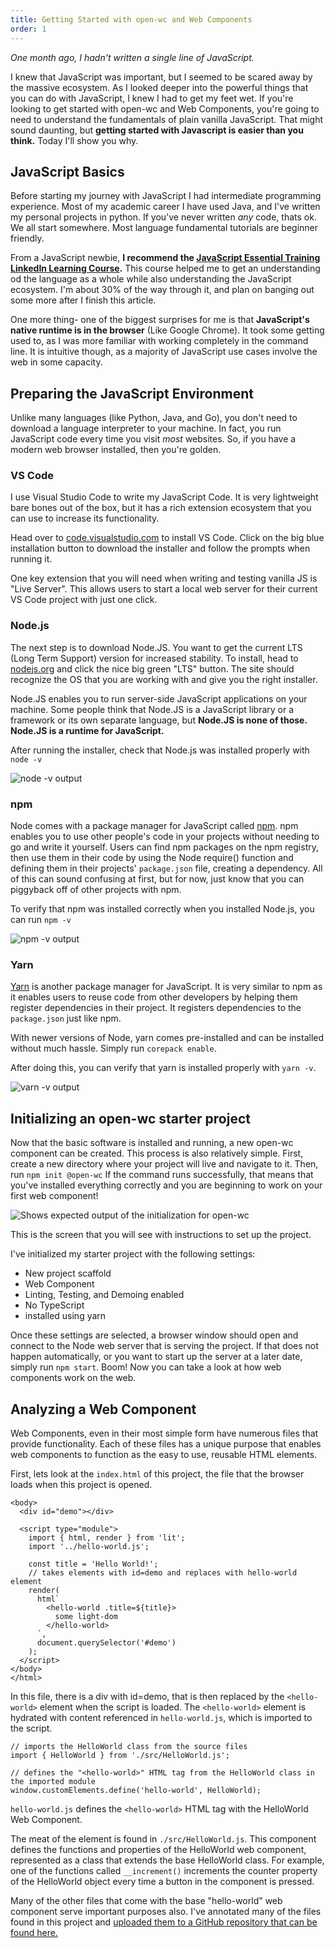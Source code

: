 ```yaml
---
title: Getting Started with open-wc and Web Components
order: 1
---
```


<p><em>One month ago, I hadn't written a single line of JavaScript.</em></p>
<p>I knew that JavaScript was important, but I seemed to be scared away by the massive ecosystem. As I looked deeper into the powerful things that you can do with JavaScript, I knew I had to get my feet wet. If you're looking to get started with open-wc and Web Components, you're going to need to understand the fundamentals of plain vanilla JavaScript. That might sound daunting, but <strong>getting started with Javascript is easier than you think.</strong> Today I'll show you why.</p>
<h2>JavaScript Basics</h2>
<p>Before starting my journey with JavaScript I had intermediate programming experience. Most of my academic career I have used Java, and I've written my personal projects in python. If you've never written <em>any</em> code, thats ok. We all start somewhere. Most language fundamental tutorials are beginner friendly.</p>
<p>From a JavaScript newbie, <strong>I recommend the <a href="https://www.linkedin.com/learning-login/share?account=76811570&amp;forceAccount=false&amp;redirect=https%3A%2F%2Fwww.linkedin.com%2Flearning%2Fjavascript-essential-training%3Ftrk%3Dshare_ent_url%26shareId%3DtagQlFJZTBmp1uXvG335Dw%253D%253D">JavaScript Essential Training LinkedIn Learning Course</a>.</strong> This course helped me to get an understanding od the language as a whole while also understanding the JavaScript ecosystem. I'm about 30% of the way through it, and plan on banging out some more after I finish this article.</p>
<p>One more thing- one of the biggest surprises for me is that <strong>JavaScript's native runtime is in the browser</strong> (Like Google Chrome). It took some getting used to, as I was more familiar with working completely in the command line. It is intuitive though, as a majority of JavaScript use cases involve the web in some capacity.</p>
<h2>Preparing the JavaScript Environment</h2>
<p>Unlike many languages (like Python, Java, and Go), you don't need to download a language interpreter to your machine. In fact, you run JavaScript code every time you visit <em>most</em> websites. So, if you have a modern web browser installed, then you're golden.</p>
<h3>VS Code</h3>
<p>I use Visual Studio Code to write my JavaScript Code. It is very lightweight bare bones out of the box, but it has a rich extension ecosystem that you can use to increase its functionality.</p>
<p>Head over to <a href="https://code.visualstudio.com/">code.visualstudio.com</a> to install VS Code. Click on the big blue installation button to download the installer and follow the prompts when running it.</p>
<p>One key extension that you will need when writing and testing vanilla JS is &quot;Live Server&quot;. This allows users to start a local web server for their current VS Code project with just one click.</p>
<h3>Node.js</h3>
<p>The next step is to download Node.JS. You want to get the current LTS (Long Term Support) version for increased stability. To install, head to <a href="https://nodejs.org/">nodejs.org</a> and click the nice big green &quot;LTS&quot; button. The site should recognize the OS that you are working with and give you the right installer.</p>
<p>Node.JS enables you to run server-side JavaScript applications on your machine. Some people think that Node.JS is a JavaScript library or a framework or its own separate language, but <strong>Node.JS is none of those. Node.JS is a runtime for JavaScript.</strong></p>
<p>After running the installer, check that Node.js was installed properly with <code>node -v</code></p>
<p><img src="https://dev-to-uploads.s3.amazonaws.com/uploads/articles/njdfut6p7hnara15c1is.png" alt="node -v output"></p>
<h3>npm</h3>
<p>Node comes with a package manager for JavaScript called <a href="https://npmjs.com/">npm</a>. npm enables you to use other people's code in your projects without needing to go and write it yourself. Users can find npm packages on the npm registry, then use them in their code by using the Node require() function and defining them in their projects' <code>package.json</code> file, creating a dependency. All of this can sound confusing at first, but for now, just know that you can piggyback off of other projects with npm.</p>
<p>To verify that npm was installed correctly when you installed Node.js, you can run <code>npm -v</code></p>
<p><img src="https://dev-to-uploads.s3.amazonaws.com/uploads/articles/4vxheujhvs0mzp23ec19.png" alt="npm -v output"></p>
<h3>Yarn</h3>
<p><a href="https://yarnpkg.com">Yarn</a> is another package manager for JavaScript. It is very similar to npm as it enables users to reuse code from other developers by helping them register dependencies in their project. It registers dependencies to the <code>package.json</code> just like npm.</p>
<p>With newer versions of Node, yarn comes pre-installed and can be installed without much hassle. Simply run <code>corepack enable</code>.</p>
<p>After doing this, you can verify that yarn is installed properly with <code>yarn -v</code>.</p>
<p><img src="https://dev-to-uploads.s3.amazonaws.com/uploads/articles/kvilukqczym3hsfmtwlo.png" alt="varn -v output"></p>
<h2>Initializing an open-wc starter project</h2>
<p>Now that the basic software is installed and running, a new open-wc component can be created. This process is also relatively simple. First, create a new directory where your project will live and navigate to it. Then, run <code>npm init @open-wc</code> If the command runs successfully, that means that you've installed everything correctly and you are beginning to work on your first web component!</p>
<p><img src="https://dev-to-uploads.s3.amazonaws.com/uploads/articles/aauwov28d7m9coqn8kz5.png" alt="Shows expected output of the initialization for open-wc"></p>
<p>This is the screen that you will see with instructions to set up the project.</p>
<p>I've initialized my starter project with the following settings:</p>
<ul>
<li>New project scaffold</li>
<li>Web Component</li>
<li>Linting, Testing, and Demoing enabled</li>
<li>No TypeScript</li>
<li>installed using yarn</li>
</ul>
<p>Once these settings are selected, a browser window should open and connect to the Node web server that is serving the project. If that does not happen automatically, or you want to start up the server at a later date, simply run <code>npm start</code>. Boom! Now you can take a look at how web components work on the web.</p>
<h2>Analyzing a Web Component</h2>
<p>Web Components, even in their most simple form have numerous files that provide functionality. Each of these files has a unique purpose that enables web components to function as the easy to use, reusable HTML elements.</p>
<p>First, lets look at the <code>index.html</code> of this project, the file that the browser loads when this project is opened.</p>
<pre class="language-html"><code class="language-html"><span class="token tag"><span class="token tag"><span class="token punctuation">&lt;</span>body</span><span class="token punctuation">></span></span><br>  <span class="token tag"><span class="token tag"><span class="token punctuation">&lt;</span>div</span> <span class="token attr-name">id</span><span class="token attr-value"><span class="token punctuation attr-equals">=</span><span class="token punctuation">"</span>demo<span class="token punctuation">"</span></span><span class="token punctuation">></span></span><span class="token tag"><span class="token tag"><span class="token punctuation">&lt;/</span>div</span><span class="token punctuation">></span></span><br><br>  <span class="token tag"><span class="token tag"><span class="token punctuation">&lt;</span>script</span> <span class="token attr-name">type</span><span class="token attr-value"><span class="token punctuation attr-equals">=</span><span class="token punctuation">"</span>module<span class="token punctuation">"</span></span><span class="token punctuation">></span></span><span class="token script"><span class="token language-javascript"><br>    <span class="token keyword">import</span> <span class="token punctuation">{</span> html<span class="token punctuation">,</span> render <span class="token punctuation">}</span> <span class="token keyword">from</span> <span class="token string">'lit'</span><span class="token punctuation">;</span><br>    <span class="token keyword">import</span> <span class="token string">'../hello-world.js'</span><span class="token punctuation">;</span><br><br>    <span class="token keyword">const</span> title <span class="token operator">=</span> <span class="token string">'Hello World!'</span><span class="token punctuation">;</span><br>    <span class="token comment">// takes elements with id=demo and replaces with hello-world element</span><br>    <span class="token function">render</span><span class="token punctuation">(</span><br>      html<span class="token template-string"><span class="token template-punctuation string">`</span><span class="token string"><br>        &lt;hello-world .title=</span><span class="token interpolation"><span class="token interpolation-punctuation punctuation">${</span>title<span class="token interpolation-punctuation punctuation">}</span></span><span class="token string">><br>          some light-dom<br>        &lt;/hello-world><br>      </span><span class="token template-punctuation string">`</span></span><span class="token punctuation">,</span><br>      document<span class="token punctuation">.</span><span class="token function">querySelector</span><span class="token punctuation">(</span><span class="token string">'#demo'</span><span class="token punctuation">)</span><br>    <span class="token punctuation">)</span><span class="token punctuation">;</span><br>  </span></span><span class="token tag"><span class="token tag"><span class="token punctuation">&lt;/</span>script</span><span class="token punctuation">></span></span><br><span class="token tag"><span class="token tag"><span class="token punctuation">&lt;/</span>body</span><span class="token punctuation">></span></span><br><span class="token tag"><span class="token tag"><span class="token punctuation">&lt;/</span>html</span><span class="token punctuation">></span></span></code></pre>
<p>In this file, there is a div with id=demo, that is then replaced by the <code>&lt;hello-world&gt;</code> element when the script is loaded. The <code>&lt;hello-world&gt;</code> element is hydrated with content referenced in <code>hello-world.js</code>, which is imported to the script.</p>
<pre class="language-javascript"><code class="language-javascript"><span class="token comment">// imports the HelloWorld class from the source files</span><br><span class="token keyword">import</span> <span class="token punctuation">{</span> HelloWorld <span class="token punctuation">}</span> <span class="token keyword">from</span> <span class="token string">'./src/HelloWorld.js'</span><span class="token punctuation">;</span><br><br><span class="token comment">// defines the "&lt;hello-world>" HTML tag from the HelloWorld class in the imported module</span><br>window<span class="token punctuation">.</span>customElements<span class="token punctuation">.</span><span class="token function">define</span><span class="token punctuation">(</span><span class="token string">'hello-world'</span><span class="token punctuation">,</span> HelloWorld<span class="token punctuation">)</span><span class="token punctuation">;</span></code></pre>
<p><code>hello-world.js</code> defines the <code>&lt;hello-world&gt;</code> HTML tag with the HelloWorld Web Component.</p>
<p>The meat of the element is found in <code>./src/HelloWorld.js</code>. This component defines the functions and properties of the HelloWorld web component, represented as a class that extends the base HelloWorld class. For example, one of the functions called <code>__increment()</code> increments the counter property of the HelloWorld object every time a button in the component is pressed.</p>
<p>Many of the other files that come with the base &quot;hello-world&quot; web component serve important purposes also. I've annotated many of the files found in this project and <a href="https://github.com/mayormaier/edtechjoker-lab1/">uploaded them to a GitHub repository that can be found here.</a></p>